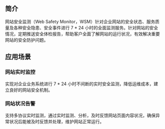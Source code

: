 ## 简介
网站安全监测（Web Safety Monitor，WSM）针对企业网站的安全状态、服务质量及各种安全隐患、安全事件进行 7 \* 24 小时的全面监测服务。针对网站的安全情况，定期推送安全体检报告，帮助客户全面了解网站的运行状况，有效解决重要网站的安全防护问题。

## 应用场景
### 网站实时监控
实现对企业业务系统进行 7 \* 24 小时不间断的实时安全监测，降低运维成本，建立良好的网站安全机制。

### 网站状况告警
支持多协议实时监测，通过实时监测、分析，及时反馈网站页面内容状况，确保异常状况后能被及时反馈并处理，维护网站正常运行。
